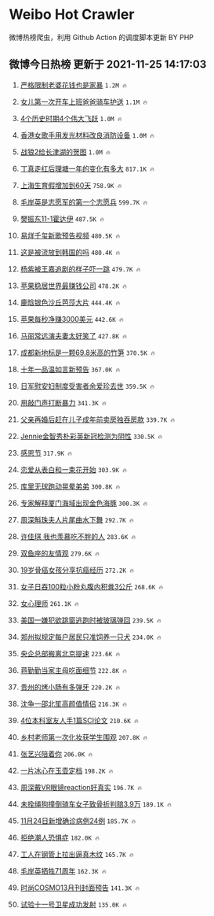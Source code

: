 # Weibo Hot Crawler 



微博热榜爬虫，利用 Github Action 的调度脚本更新 BY PHP 


## 微博今日热榜 更新于 2021-11-25 14:17:03 
1. [严格限制老婆花钱也是家暴](https://s.weibo.com/weibo?q=%23%E4%B8%A5%E6%A0%BC%E9%99%90%E5%88%B6%E8%80%81%E5%A9%86%E8%8A%B1%E9%92%B1%E4%B9%9F%E6%98%AF%E5%AE%B6%E6%9A%B4%23&Refer=top) `1.2M 🔥` 

1. [女儿第一次开车上班爸爸骑车护送](https://s.weibo.com/weibo?q=%23%E5%A5%B3%E5%84%BF%E7%AC%AC%E4%B8%80%E6%AC%A1%E5%BC%80%E8%BD%A6%E4%B8%8A%E7%8F%AD%E7%88%B8%E7%88%B8%E9%AA%91%E8%BD%A6%E6%8A%A4%E9%80%81%23&Refer=top) `1.1M 🔥` 

1. [4个历史时期4个伟大飞跃](https://s.weibo.com/weibo?q=%234%E4%B8%AA%E5%8E%86%E5%8F%B2%E6%97%B6%E6%9C%9F4%E4%B8%AA%E4%BC%9F%E5%A4%A7%E9%A3%9E%E8%B7%83%23&Refer=top) `1.0M 🔥` 

1. [香港女歌手用发光材料改良消防设备](https://s.weibo.com/weibo?q=%23%E9%A6%99%E6%B8%AF%E5%A5%B3%E6%AD%8C%E6%89%8B%E7%94%A8%E5%8F%91%E5%85%89%E6%9D%90%E6%96%99%E6%94%B9%E8%89%AF%E6%B6%88%E9%98%B2%E8%AE%BE%E5%A4%87%23&Refer=top) `1.0M 🔥` 

1. [战狼2给长津湖的贺图](https://s.weibo.com/weibo?q=%23%E6%88%98%E7%8B%BC2%E7%BB%99%E9%95%BF%E6%B4%A5%E6%B9%96%E7%9A%84%E8%B4%BA%E5%9B%BE%23&Refer=top) `1.0M 🔥` 

1. [丁真走红后理塘一年的变化有多大](https://s.weibo.com/weibo?q=%23%E4%B8%81%E7%9C%9F%E8%B5%B0%E7%BA%A2%E5%90%8E%E7%90%86%E5%A1%98%E4%B8%80%E5%B9%B4%E7%9A%84%E5%8F%98%E5%8C%96%E6%9C%89%E5%A4%9A%E5%A4%A7%23&Refer=top) `817.1K 🔥` 

1. [上海生育假增加到60天](https://s.weibo.com/weibo?q=%23%E4%B8%8A%E6%B5%B7%E7%94%9F%E8%82%B2%E5%81%87%E5%A2%9E%E5%8A%A0%E5%88%B060%E5%A4%A9%23&Refer=top) `758.9K 🔥` 

1. [毛岸英是志愿军的第一个志愿兵](https://s.weibo.com/weibo?q=%23%E6%AF%9B%E5%B2%B8%E8%8B%B1%E6%98%AF%E5%BF%97%E6%84%BF%E5%86%9B%E7%9A%84%E7%AC%AC%E4%B8%80%E4%B8%AA%E5%BF%97%E6%84%BF%E5%85%B5%23&Refer=top) `599.7K 🔥` 

1. [樊振东11-1霍达伊](https://s.weibo.com/weibo?q=%23%E6%A8%8A%E6%8C%AF%E4%B8%9C11-1%E9%9C%8D%E8%BE%BE%E4%BC%8A%23&Refer=top) `487.5K 🔥` 

1. [易烊千玺新歌预告视频](https://s.weibo.com/weibo?q=%23%E6%98%93%E7%83%8A%E5%8D%83%E7%8E%BA%E6%96%B0%E6%AD%8C%E9%A2%84%E5%91%8A%E8%A7%86%E9%A2%91%23&Refer=top) `480.5K 🔥` 

1. [这是被流放到韩国的吗](https://s.weibo.com/weibo?q=%23%E8%BF%99%E6%98%AF%E8%A2%AB%E6%B5%81%E6%94%BE%E5%88%B0%E9%9F%A9%E5%9B%BD%E7%9A%84%E5%90%97%23&Refer=top) `480.4K 🔥` 

1. [杨紫被王嘉追剧的样子吓一跳](https://s.weibo.com/weibo?q=%23%E6%9D%A8%E7%B4%AB%E8%A2%AB%E7%8E%8B%E5%98%89%E8%BF%BD%E5%89%A7%E7%9A%84%E6%A0%B7%E5%AD%90%E5%90%93%E4%B8%80%E8%B7%B3%23&Refer=top) `479.7K 🔥` 

1. [苹果稳居世界最赚钱公司](https://s.weibo.com/weibo?q=%23%E8%8B%B9%E6%9E%9C%E7%A8%B3%E5%B1%85%E4%B8%96%E7%95%8C%E6%9C%80%E8%B5%9A%E9%92%B1%E5%85%AC%E5%8F%B8%23&Refer=top) `478.2K 🔥` 

1. [鹿晗银色沙丘芭莎大片](https://s.weibo.com/weibo?q=%23%E9%B9%BF%E6%99%97%E9%93%B6%E8%89%B2%E6%B2%99%E4%B8%98%E8%8A%AD%E8%8E%8E%E5%A4%A7%E7%89%87%23&Refer=top) `444.4K 🔥` 

1. [苹果每秒净赚3000美元](https://s.weibo.com/weibo?q=%23%E8%8B%B9%E6%9E%9C%E6%AF%8F%E7%A7%92%E5%87%80%E8%B5%9A3000%E7%BE%8E%E5%85%83%23&Refer=top) `442.6K 🔥` 

1. [马丽常远演夫妻太好笑了](https://s.weibo.com/weibo?q=%23%E9%A9%AC%E4%B8%BD%E5%B8%B8%E8%BF%9C%E6%BC%94%E5%A4%AB%E5%A6%BB%E5%A4%AA%E5%A5%BD%E7%AC%91%E4%BA%86%23&Refer=top) `427.8K 🔥` 

1. [成都新地标是一颗69.8米高的竹笋](https://s.weibo.com/weibo?q=%23%E6%88%90%E9%83%BD%E6%96%B0%E5%9C%B0%E6%A0%87%E6%98%AF%E4%B8%80%E9%A2%9769.8%E7%B1%B3%E9%AB%98%E7%9A%84%E7%AB%B9%E7%AC%8B%23&Refer=top) `370.5K 🔥` 

1. [十年一品温如言新预告](https://s.weibo.com/weibo?q=%23%E5%8D%81%E5%B9%B4%E4%B8%80%E5%93%81%E6%B8%A9%E5%A6%82%E8%A8%80%E6%96%B0%E9%A2%84%E5%91%8A%23&Refer=top) `367.0K 🔥` 

1. [日军慰安妇制度受害者余爱珍去世](https://s.weibo.com/weibo?q=%23%E6%97%A5%E5%86%9B%E6%85%B0%E5%AE%89%E5%A6%87%E5%88%B6%E5%BA%A6%E5%8F%97%E5%AE%B3%E8%80%85%E4%BD%99%E7%88%B1%E7%8F%8D%E5%8E%BB%E4%B8%96%23&Refer=top) `359.5K 🔥` 

1. [用敲门声打断暴力](https://s.weibo.com/weibo?q=%23%E7%94%A8%E6%95%B2%E9%97%A8%E5%A3%B0%E6%89%93%E6%96%AD%E6%9A%B4%E5%8A%9B%23&Refer=top) `341.3K 🔥` 

1. [父亲再婚后赶在儿子成年前卖房独吞房款](https://s.weibo.com/weibo?q=%23%E7%88%B6%E4%BA%B2%E5%86%8D%E5%A9%9A%E5%90%8E%E8%B5%B6%E5%9C%A8%E5%84%BF%E5%AD%90%E6%88%90%E5%B9%B4%E5%89%8D%E5%8D%96%E6%88%BF%E7%8B%AC%E5%90%9E%E6%88%BF%E6%AC%BE%23&Refer=top) `339.7K 🔥` 

1. [Jennie金智秀朴彩英新冠检测为阴性](https://s.weibo.com/weibo?q=%23Jennie%E9%87%91%E6%99%BA%E7%A7%80%E6%9C%B4%E5%BD%A9%E8%8B%B1%E6%96%B0%E5%86%A0%E6%A3%80%E6%B5%8B%E4%B8%BA%E9%98%B4%E6%80%A7%23&Refer=top) `330.5K 🔥` 

1. [感恩节](https://s.weibo.com/weibo?q=%E6%84%9F%E6%81%A9%E8%8A%82&Refer=top) `317.9K 🔥` 

1. [恋爱从表白和一束花开始](https://s.weibo.com/weibo?q=%23%E6%81%8B%E7%88%B1%E4%BB%8E%E8%A1%A8%E7%99%BD%E5%92%8C%E4%B8%80%E6%9D%9F%E8%8A%B1%E5%BC%80%E5%A7%8B%23&Refer=top) `303.9K 🔥` 

1. [库里无球跑动晃晕弟弟](https://s.weibo.com/weibo?q=%23%E5%BA%93%E9%87%8C%E6%97%A0%E7%90%83%E8%B7%91%E5%8A%A8%E6%99%83%E6%99%95%E5%BC%9F%E5%BC%9F%23&Refer=top) `300.8K 🔥` 

1. [专家解释厦门海域出现金色海豚](https://s.weibo.com/weibo?q=%23%E4%B8%93%E5%AE%B6%E8%A7%A3%E9%87%8A%E5%8E%A6%E9%97%A8%E6%B5%B7%E5%9F%9F%E5%87%BA%E7%8E%B0%E9%87%91%E8%89%B2%E6%B5%B7%E8%B1%9A%23&Refer=top) `300.3K 🔥` 

1. [周深斛珠夫人片尾曲水下舞](https://s.weibo.com/weibo?q=%23%E5%91%A8%E6%B7%B1%E6%96%9B%E7%8F%A0%E5%A4%AB%E4%BA%BA%E7%89%87%E5%B0%BE%E6%9B%B2%E6%B0%B4%E4%B8%8B%E8%88%9E%23&Refer=top) `292.7K 🔥` 

1. [许佳琪 我也羡慕吃不胖的人](https://s.weibo.com/weibo?q=%E8%AE%B8%E4%BD%B3%E7%90%AA%20%E6%88%91%E4%B9%9F%E7%BE%A1%E6%85%95%E5%90%83%E4%B8%8D%E8%83%96%E7%9A%84%E4%BA%BA&Refer=top) `283.6K 🔥` 

1. [双鱼座的友情观](https://s.weibo.com/weibo?q=%23%E5%8F%8C%E9%B1%BC%E5%BA%A7%E7%9A%84%E5%8F%8B%E6%83%85%E8%A7%82%23&Refer=top) `279.6K 🔥` 

1. [19岁骨癌女孩分享抗癌经历](https://s.weibo.com/weibo?q=%2319%E5%B2%81%E9%AA%A8%E7%99%8C%E5%A5%B3%E5%AD%A9%E5%88%86%E4%BA%AB%E6%8A%97%E7%99%8C%E7%BB%8F%E5%8E%86%23&Refer=top) `272.2K 🔥` 

1. [女子日吞100粒小粉丸腹内积粪3公斤](https://s.weibo.com/weibo?q=%23%E5%A5%B3%E5%AD%90%E6%97%A5%E5%90%9E100%E7%B2%92%E5%B0%8F%E7%B2%89%E4%B8%B8%E8%85%B9%E5%86%85%E7%A7%AF%E7%B2%AA3%E5%85%AC%E6%96%A4%23&Refer=top) `268.6K 🔥` 

1. [女心理师](https://s.weibo.com/weibo?q=%E5%A5%B3%E5%BF%83%E7%90%86%E5%B8%88&Refer=top) `261.1K 🔥` 

1. [美国一嫌犯欲跳窗逃跑时被玻璃弹回](https://s.weibo.com/weibo?q=%23%E7%BE%8E%E5%9B%BD%E4%B8%80%E5%AB%8C%E7%8A%AF%E6%AC%B2%E8%B7%B3%E7%AA%97%E9%80%83%E8%B7%91%E6%97%B6%E8%A2%AB%E7%8E%BB%E7%92%83%E5%BC%B9%E5%9B%9E%23&Refer=top) `239.5K 🔥` 

1. [郑州拟规定每户居民只准饲养一只犬](https://s.weibo.com/weibo?q=%23%E9%83%91%E5%B7%9E%E6%8B%9F%E8%A7%84%E5%AE%9A%E6%AF%8F%E6%88%B7%E5%B1%85%E6%B0%91%E5%8F%AA%E5%87%86%E9%A5%B2%E5%85%BB%E4%B8%80%E5%8F%AA%E7%8A%AC%23&Refer=top) `234.0K 🔥` 

1. [央企总部搬离北京提速](https://s.weibo.com/weibo?q=%23%E5%A4%AE%E4%BC%81%E6%80%BB%E9%83%A8%E6%90%AC%E7%A6%BB%E5%8C%97%E4%BA%AC%E6%8F%90%E9%80%9F%23&Refer=top) `223.6K 🔥` 

1. [蒋勤勤当家主母吃面细节](https://s.weibo.com/weibo?q=%23%E8%92%8B%E5%8B%A4%E5%8B%A4%E5%BD%93%E5%AE%B6%E4%B8%BB%E6%AF%8D%E5%90%83%E9%9D%A2%E7%BB%86%E8%8A%82%23&Refer=top) `222.8K 🔥` 

1. [贵州的烤小肠有多弹牙](https://s.weibo.com/weibo?q=%23%E8%B4%B5%E5%B7%9E%E7%9A%84%E7%83%A4%E5%B0%8F%E8%82%A0%E6%9C%89%E5%A4%9A%E5%BC%B9%E7%89%99%23&Refer=top) `220.2K 🔥` 

1. [沈争一邵北笙高颜值情侣](https://s.weibo.com/weibo?q=%23%E6%B2%88%E4%BA%89%E4%B8%80%E9%82%B5%E5%8C%97%E7%AC%99%E9%AB%98%E9%A2%9C%E5%80%BC%E6%83%85%E4%BE%A3%23&Refer=top) `216.3K 🔥` 

1. [4位本科室友人手1篇SCI论文](https://s.weibo.com/weibo?q=%234%E4%BD%8D%E6%9C%AC%E7%A7%91%E5%AE%A4%E5%8F%8B%E4%BA%BA%E6%89%8B1%E7%AF%87SCI%E8%AE%BA%E6%96%87%23&Refer=top) `210.6K 🔥` 

1. [乡村老师第一次化妆获学生围观](https://s.weibo.com/weibo?q=%23%E4%B9%A1%E6%9D%91%E8%80%81%E5%B8%88%E7%AC%AC%E4%B8%80%E6%AC%A1%E5%8C%96%E5%A6%86%E8%8E%B7%E5%AD%A6%E7%94%9F%E5%9B%B4%E8%A7%82%23&Refer=top) `207.8K 🔥` 

1. [张艺兴陪着你](https://s.weibo.com/weibo?q=%23%E5%BC%A0%E8%89%BA%E5%85%B4%E9%99%AA%E7%9D%80%E4%BD%A0%23&Refer=top) `206.0K 🔥` 

1. [一片冰心在玉壶定档](https://s.weibo.com/weibo?q=%23%E4%B8%80%E7%89%87%E5%86%B0%E5%BF%83%E5%9C%A8%E7%8E%89%E5%A3%B6%E5%AE%9A%E6%A1%A3%23&Refer=top) `198.2K 🔥` 

1. [周深戴VR眼镜reaction好真实](https://s.weibo.com/weibo?q=%23%E5%91%A8%E6%B7%B1%E6%88%B4VR%E7%9C%BC%E9%95%9Creaction%E5%A5%BD%E7%9C%9F%E5%AE%9E%23&Refer=top) `196.7K 🔥` 

1. [未拴绳狗撞倒骑车女子致骨折判赔3.9万](https://s.weibo.com/weibo?q=%23%E6%9C%AA%E6%8B%B4%E7%BB%B3%E7%8B%97%E6%92%9E%E5%80%92%E9%AA%91%E8%BD%A6%E5%A5%B3%E5%AD%90%E8%87%B4%E9%AA%A8%E6%8A%98%E5%88%A4%E8%B5%943.9%E4%B8%87%23&Refer=top) `189.1K 🔥` 

1. [11月24日新增确诊病例24例](https://s.weibo.com/weibo?q=%2311%E6%9C%8824%E6%97%A5%E6%96%B0%E5%A2%9E%E7%A1%AE%E8%AF%8A%E7%97%85%E4%BE%8B24%E4%BE%8B%23&Refer=top) `185.7K 🔥` 

1. [拒绝潮人恐惧症](https://s.weibo.com/weibo?q=%23%E6%8B%92%E7%BB%9D%E6%BD%AE%E4%BA%BA%E6%81%90%E6%83%A7%E7%97%87%23&Refer=top) `182.0K 🔥` 

1. [工人在钢管上拉出逼真木纹](https://s.weibo.com/weibo?q=%23%E5%B7%A5%E4%BA%BA%E5%9C%A8%E9%92%A2%E7%AE%A1%E4%B8%8A%E6%8B%89%E5%87%BA%E9%80%BC%E7%9C%9F%E6%9C%A8%E7%BA%B9%23&Refer=top) `165.7K 🔥` 

1. [毛岸英牺牲71周年](https://s.weibo.com/weibo?q=%23%E6%AF%9B%E5%B2%B8%E8%8B%B1%E7%89%BA%E7%89%B271%E5%91%A8%E5%B9%B4%23&Refer=top) `162.3K 🔥` 

1. [时尚COSMO13月刊封面预告](https://s.weibo.com/weibo?q=%23%E6%97%B6%E5%B0%9ACOSMO13%E6%9C%88%E5%88%8A%E5%B0%81%E9%9D%A2%E9%A2%84%E5%91%8A%23&Refer=top) `141.3K 🔥` 

1. [试验十一号卫星成功发射](https://s.weibo.com/weibo?q=%23%E8%AF%95%E9%AA%8C%E5%8D%81%E4%B8%80%E5%8F%B7%E5%8D%AB%E6%98%9F%E6%88%90%E5%8A%9F%E5%8F%91%E5%B0%84%23&Refer=top) `135.0K 🔥` 

